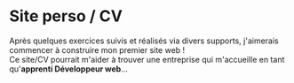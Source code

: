 <h1>Site perso / CV</h1>

Après quelques exercices suivis et réalisés via divers supports, j'aimerais commencer à construire mon premier site web !<br/>
Ce site/CV pourrait m'aider à trouver une entreprise qui m'accueille en tant qu'<strong>apprenti Développeur web</strong>...
